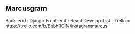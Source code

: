 ## Marcusgram

Back-end : Django 
Front-end : React 
Develop-List : Trello = https://trello.com/b/BnbhROIN/instagrammarcus
